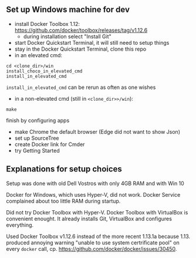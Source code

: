 
## Set up Windows machine for dev

* install Docker Toolbox 1.12: https://github.com/docker/toolbox/releases/tag/v1.12.6
  * during installation select "Install Git"
* start Docker Quickstart Terminal, it will still need to setup things
* stay in the Docker Quickstart Terminal, clone this repo
* in an elevated cmd:
```
cd <clone_dir>/win
install_choco_in_elevated_cmd
install_in_elevated_cmd
```

`install_in_elevated_cmd` can be rerun as often as one wishes

* in a non-elevated cmd (still in `<clone_dir>>/win`):
```
make
```

finish by configuring apps
* make Chrome the default browser (Edge did not want to show Json)
* set up SourceTree
* create Docker link for Cmder
* try Getting Started


## Explanations for setup choices

Setup was done with old Dell Vostros with only 4GB RAM and with Win 10

Docker for Windows, which uses Hyper-V, did not work. Docker Service complained about too little RAM during startup.

Did not try Docker Toolbox with Hyper-V. Docker Toolbox with VirtualBox is convenient enought. It already installs Git, VirtualBox and configures everything.

Used Docker Toolbox v1.12.6 instead of the more recent 1.13.1a because 1.13. produced annoying warning "unable to use system certrificate pool" on every `docker` call, cp. https://github.com/docker/docker/issues/30450.

